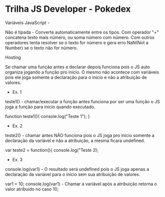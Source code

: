# Trilha JS Developer - Pokedex


Variáveis JavaScript - 

Não é tipada - Converte automaticamente entre os tipos.
Com operador "+" concatena texto mais número, ou soma número com número. 
Com outros operadores tenta resolver se o texto for número e gera erro NaN(Not a Number) se o texto não for número.

Hosting 

Se chamar uma função antes e declarar depois funciona pois o JS auto organiza jogando a função pro inicio.
O mesmo não acontece com variáveis pois ele joga somente a declaração para o inicio e não a atribuição de valores.
* Ex. 1

teste1() - chamar/executar a função antes funciona por ser uma função o JS joga a função para inicio quando executado.

function teste1(){
	console.log("Teste 1");
}

* Ex. 2

teste2() - chamar antes NÃO funciona pois o JS joga pro inicio somente a declaração da variável e não a atribuição, a mesma ficara undefined.

var teste2 = function(){
	console.log("Teste 2);

* Ex. 3

console.log(var1) - O resultado será undefined pois o JS joga apenas a declaração da variável para o inicio sem sua atribuição de valores. 

var1 = 10;
console.log(var1) - Chamar a variável após a atribuição retorna o valor atribuido no caso 10; 

